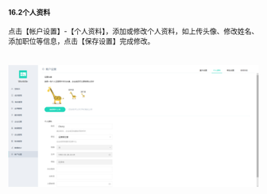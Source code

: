 #### 16.2个人资料

点击【帐户设置】-【个人资料】，添加或修改个人资料，如上传头像、修改姓名、添加职位等信息，点击【保存设置】完成修改。

# ![](/assets/16.2个人资料设置.png)